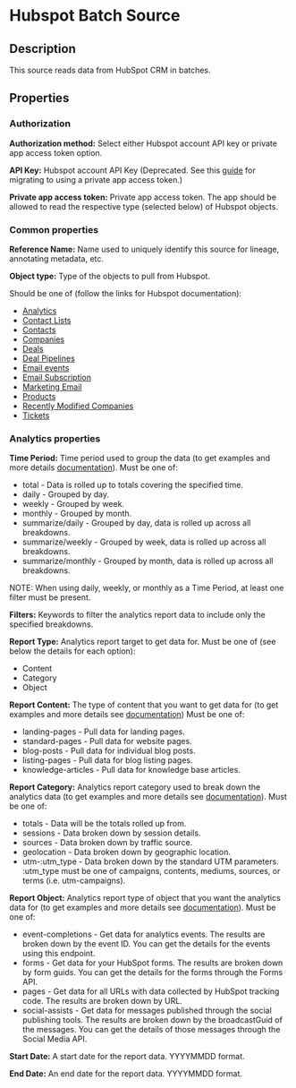 # Hubspot Batch Source
Description
-----------
This source reads data from HubSpot CRM in batches.

Properties
----------
### Authorization

**Authorization method:** Select either Hubspot account API key or private app access token option.

**API Key:** Hubspot account API Key (Deprecated. See this [guide](https://developers.hubspot.com/docs/api/migrate-an-api-key-integration-to-a-private-app) for migrating to using a private app access token.)

**Private app access token:** Private app access token. The app should be allowed to read the respective type (selected below) of Hubspot objects.

### Common properties

**Reference Name:** Name used to uniquely identify this source for lineage, annotating metadata, etc.

**Object type:** Type of the objects to pull from Hubspot.

Should be one of (follow the links for Hubspot documentation):
- [Analytics](https://legacydocs.hubspot.com/docs/methods/analytics/analytics-overview)
- [Contact Lists](https://developers.hubspot.com/docs/methods/lists/create_list)
- [Contacts](https://developers.hubspot.com/docs/api/crm/contacts)
- [Companies](https://developers.hubspot.com/docs/api/crm/companies)
- [Deals](https://developers.hubspot.com/docs/api/crm/deals)
- [Deal Pipelines](https://developers.hubspot.com/docs/api/crm/pipelines)
- [Email events](https://legacydocs.hubspot.com/docs/methods/email/email_events_overview)
- [Email Subscription](https://legacydocs.hubspot.com/docs/methods/email/email_subscriptions_overview)
- [Marketing Email](https://legacydocs.hubspot.com/docs/methods/lists/marketing-email-overview)
- [Products](https://developers.hubspot.com/docs/api/crm/products)
- [Recently Modified Companies](https://legacydocs.hubspot.com/docs/methods/companies/get_companies_modified)
- [Tickets](https://developers.hubspot.com/docs/api/crm/tickets)

### Analytics properties

**Time Period:** Time period used to group the data
(to get examples and more details [documentation](https://developers.hubspot.com/docs/methods/analytics/get-analytics-data-breakdowns)).
Must be one of:
- total - Data is rolled up to totals covering the specified time.
- daily - Grouped by day.
- weekly - Grouped by week.
- monthly - Grouped by month.
- summarize/daily - Grouped by day, data is rolled up across all breakdowns.
- summarize/weekly - Grouped by week, data is rolled up across all breakdowns.
- summarize/monthly - Grouped by month, data is rolled up across all breakdowns.

NOTE: When using daily, weekly, or monthly as a Time Period, at least one filter must be present.

**Filters:** Keywords to filter the analytics report data to include only the specified breakdowns.

**Report Type:** Analytics report target to get data for.
Must be one of (see below the details for each option):
- Content
- Category
- Object

**Report Content:** The type of content that you want to get data for
(to get examples and more details see [documentation](https://legacydocs.hubspot.com/docs/methods/analytics/get-data-for-hubspot-content))
Must be one of:
- landing-pages - Pull data for landing pages.
- standard-pages - Pull data for website pages.
- blog-posts - Pull data for individual blog posts.
- listing-pages - Pull data for blog listing pages.
- knowledge-articles - Pull data for knowledge base articles.


**Report Category:** Analytics report category used to break down the analytics data
(to get examples and more details see [documentation](https://legacydocs.hubspot.com/docs/methods/analytics/get-analytics-data-breakdowns)). Must be one of:
- totals - Data will be the totals rolled up from.
- sessions - Data broken down by session details.
- sources - Data broken down by traffic source.
- geolocation - Data broken down by geographic location.
- utm-:utm_type - Data broken down by the standard UTM parameters. :utm_type must be one of campaigns, contents, mediums, sources, or terms (i.e. utm-campaigns).

**Report Object:** Analytics report type of object that you want the analytics data for
(to get examples and more details see [documentation](https://developers.hubspot.com/docs/methods/analytics/get-analytics-data-by-object)). Must be one of:
- event-completions - Get data for analytics events. The results are broken down by the event ID. You can get the details for the events using this endpoint.
- forms - Get data for your HubSpot forms. The results are broken down by form guids. You can get the details for the forms through the Forms API.
- pages - Get data for all URLs with data collected by HubSpot tracking code. The results are broken down by URL.
- social-assists - Get data for messages published through the social publishing tools. The results are broken down by the broadcastGuid of the messages. You can get the details of those messages through the Social Media API.

**Start Date:** A start date for the report data. YYYYMMDD format.

**End Date:** An end date for the report data. YYYYMMDD format.